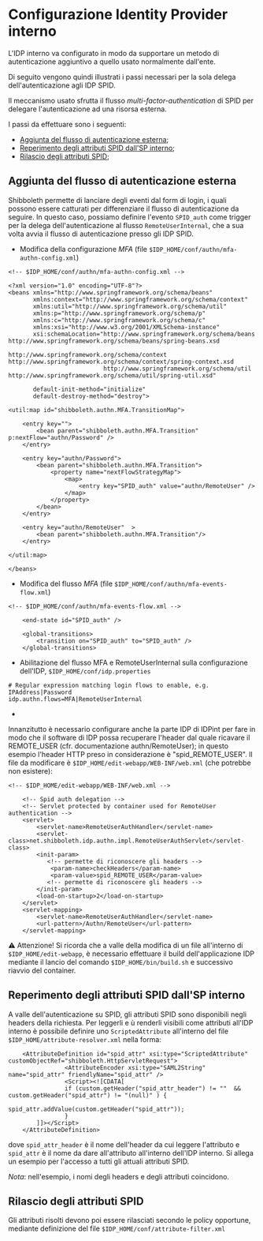 # Configurazione Identity Provider interno

L'IDP interno va configurato in modo da supportare un metodo di autenticazione aggiuntivo a quello usato normalmente 
dall'ente.

Di seguito vengono quindi illustrati i passi necessari per la sola delega dell'autenticazione agli IDP SPID.

Il meccanismo usato sfrutta il flusso _multi-factor-authentication_ di SPID per delegare l'autenticazione ad una risorsa
esterna.

I passi da effettuare sono i seguenti:

- [Aggiunta del flusso di autenticazione esterna](#aggiunta-del-flusso-di-autenticazione-esterna);
- [Reperimento degli attributi SPID dall'SP interno](#reperimento-degli-attributi-spid-dall-sp-interno);
- [Rilascio degli attributi SPID](#rilascio-degli-attributi-spid);

## Aggiunta del flusso di autenticazione esterna

Shibboleth permette di lanciare degli eventi dal form di login, i quali possono essere catturati per differenziare il 
flusso di autenticazione da seguire. In questo caso, possiamo definire l'evento `SPID_auth` come trigger per la delega 
dell'autenticazione al flusso `RemoteUserInternal`, che a sua volta avvia il flusso di autenticazione presso gli IDP SPID.

- Modifica della configurazione _MFA_ (file `$IDP_HOME/conf/authn/mfa-authn-config.xml`)
```
<!-- $IDP_HOME/conf/authn/mfa-authn-config.xml -->

<?xml version="1.0" encoding="UTF-8"?>
<beans xmlns="http://www.springframework.org/schema/beans"
       xmlns:context="http://www.springframework.org/schema/context"
       xmlns:util="http://www.springframework.org/schema/util"
       xmlns:p="http://www.springframework.org/schema/p"
       xmlns:c="http://www.springframework.org/schema/c"
       xmlns:xsi="http://www.w3.org/2001/XMLSchema-instance"
       xsi:schemaLocation="http://www.springframework.org/schema/beans http://www.springframework.org/schema/beans/spring-beans.xsd
                           http://www.springframework.org/schema/context http://www.springframework.org/schema/context/spring-context.xsd
                           http://www.springframework.org/schema/util http://www.springframework.org/schema/util/spring-util.xsd"
                           
       default-init-method="initialize"
       default-destroy-method="destroy">
    
<util:map id="shibboleth.authn.MFA.TransitionMap">

	<entry key="">
        <bean parent="shibboleth.authn.MFA.Transition" p:nextFlow="authn/Password" />
    </entry>

    <entry key="authn/Password">
        <bean parent="shibboleth.authn.MFA.Transition"> 
            <property name="nextFlowStrategyMap">
                <map>
                    <entry key="SPID_auth" value="authn/RemoteUser" />
                </map>
            </property>
        </bean>
    </entry> 
 
    <entry key="authn/RemoteUser"  >
        <bean parent="shibboleth.authn.MFA.Transition"/>
    </entry>

</util:map>

</beans>
```

- Modifica del flusso _MFA_ (file `$IDP_HOME/conf/authn/mfa-events-flow.xml`)

```
<!-- $IDP_HOME/conf/authn/mfa-events-flow.xml -->

    <end-state id="SPID_auth" />

    <global-transitions>
        <transition on="SPID_auth" to="SPID_auth" />
    </global-transitions>
```

- Abilitazione del flusso MFA e RemoteUserInternal sulla configurazione dell'IDP, `$IDP_HOME/conf/idp.properties`
```
# Regular expression matching login flows to enable, e.g. IPAddress|Password
idp.authn.flows=MFA|RemoteUserInternal
```

- 
Innanzitutto è necessario configurare anche la parte IDP di IDPint per fare in modo che il software di IDP possa 
recuperare l'header dal quale ricavare il REMOTE_USER (cfr. documentazione authn/RemoteUser); in questo esempio l'header
HTTP preso in considerazione è "spid_REMOTE_USER". Il file da modificare è `$IDP_HOME/edit-webapp/WEB-INF/web.xml` (che 
potrebbe non esistere):
```
<!-- $IDP_HOME/edit-webapp/WEB-INF/web.xml -->

    <!-- Spid auth delegation -->
    <!-- Servlet protected by container used for RemoteUser authentication -->
    <servlet>
        <servlet-name>RemoteUserAuthHandler</servlet-name>
        <servlet-class>net.shibboleth.idp.authn.impl.RemoteUserAuthServlet</servlet-class>
        <init-param>
           <!-- permette di riconoscere gli headers -->
            <param-name>checkHeaders</param-name>
            <param-value>spid_REMOTE_USER</param-value>
           <!-- permette di riconoscere gli headers --> 
        </init-param>
        <load-on-startup>2</load-on-startup>
    </servlet>
    <servlet-mapping>
        <servlet-name>RemoteUserAuthHandler</servlet-name>
        <url-pattern>/Authn/RemoteUser</url-pattern>
    </servlet-mapping>
```

⚠️ Attenzione! Si ricorda che a valle della modifica di un file all'interno di `$IDP_HOME/edit-webapp`, è necessario 
effettuare il build dell'applicazione IDP mediante il lancio del comando `$IDP_HOME/bin/build.sh` e successivo riavvio 
del container.

## Reperimento degli attributi SPID dall'SP interno

A valle dell'autenticazione su SPID, gli attributi SPID sono disponibili negli headers della richiesta. Per leggerli e ù
renderli visibili come attributi all'IDP interno è possibile definire uno `ScriptedAttribute` all'interno del file 
`$IDP_HOME/attribute-resolver.xml` nella forma:

```
    <AttributeDefinition id="spid_attr" xsi:type="ScriptedAttribute" customObjectRef="shibboleth.HttpServletRequest">
                <AttributeEncoder xsi:type="SAML2String" name="spid_attr" friendlyName="spid_attr" />
                <Script><![CDATA[
                if (custom.getHeader("spid_attr_header") != ""  && custom.getHeader("spid_attr") != "(null)" ) {
                        spid_attr.addValue(custom.getHeader("spid_attr"));
                }
        ]]></Script>
    </AttributeDefinition>
```

dove `spid_attr_header` è il nome dell'header da cui leggere l'attributo e `spid_attr` è il nome da dare all'attributo 
all'interno dell'IDP interno. Si allega un esempio per l'accesso a tutti gli attuali attributi SPID.

_Nota_: nell'esempio, i nomi degli headers e degli attributi coincidono.

## Rilascio degli attributi SPID

Gli attributi risolti devono poi essere rilasciati secondo le policy opportune, mediante definizione del file 
`$IDP_HOME/conf/attribute-filter.xml`
